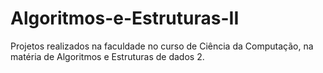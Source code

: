 # Algoritmos-e-Estruturas-II
Projetos realizados na faculdade no curso de Ciência da Computação, na matéria de Algoritmos e Estruturas de dados 2.
